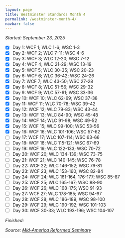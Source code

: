 ```yaml
---
layout: page
title: Westminster Standards Month 4
permalink: /westminster-month-4/
navbar: false
---
```


*Started: September 23, 2025*

- [x] Day 1: WCF 1; WLC 1-6; WSC 1-3
- [x] Day 2: WCF 2; WLC 7-11; WSC 4-6
- [x] Day 3: WCF 3; WLC 12-20; WSC 7-12
- [x] Day 4: WCF 4; WLC 21-29; WSC 13-19
- [x] Day 5: WCF 5; WLC 30-35; WSC 20-23
- [x] Day 6: WCF 6; WLC 36-42; WSC 24-26
- [x] Day 7: WCF 7; WLC 43-50; WSC 27-28
- [x] Day 8: WCF 8; WLC 51-56; WSC 29-32
- [x] Day 9: WCF 9; WLC 57-61; WSC 33-36
- [x] Day 10: WCF 10; WLC 62-69; WSC 37-38
- [x] Day 11: WCF 11; WLC 70-78; WSC 39-42
- [x] Day 12: WCF 12; WLC 79-83; WSC 43-44
- [x] Day 13: WCF 13; WLC 84-90; WSC 45-48
- [x] Day 14: WCF 14; WLC 91-98; WSC 49-52
- [x] Day 15: WCF 15; WLC 99-100; WSC 53-56
- [x] Day 16: WCF 16; WLC 101-106; WSC 57-62
- [ ] Day 17: WCF 17; WLC 107-114; WSC 63-66
- [ ] Day 18: WCF 18; WLC 115-121; WSC 67-69
- [ ] Day 19: WCF 19; WLC 122-133; WSC 70-72
- [ ] Day 20: WCF 20; WLC 134-139; WSC 73-75
- [ ] Day 21: WCF 21; WLC 140-145; WSC 76-78
- [ ] Day 22: WCF 22; WLC 146-152; WSC 79-81
- [ ] Day 23: WCF 23; WLC 153-160; WSC 82-84
- [ ] Day 24: WCF 24; WLC 161-164, 176-177; WSC 85-87
- [ ] Day 25: WCF 25; WLC 165-167; WSC 88-90
- [ ] Day 26: WCF 26; WLC 168-175; WSC 91-93
- [ ] Day 27: WCF 27; WLC 178-185; WSC 94-97
- [ ] Day 28: WCF 28; WLC 186-189; WSC 98-100
- [ ] Day 29: WCF 29; WLC 190-192; WSC 101-103
- [ ] Day 30: WCF 30-33; WLC 193-196; WSC 104-107

*Finished:*

*Source:* [*Mid-America Reformed Seminary*](https://s3.us-west-1.amazonaws.com/blog.swang.cloud/reformed-standards-monthly.pdf)